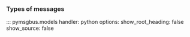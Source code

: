 ### Types of messages

::: pymsgbus.models
    handler: python
    options:
      show_root_heading: false
      show_source: false